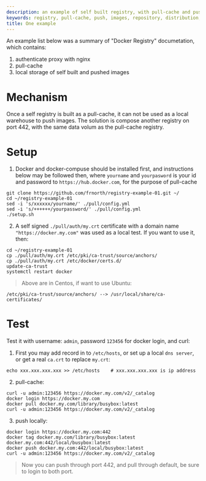 ```yaml
---
description: an example of self built registry, with pull-cache and push local images
keywords: registry, pull-cache, push, images, repository, distribution, recipes
title: One example
---
```


An example list below was a summary of "Docker Registry" documetation, which contains:
1. authenticate proxy with nginx  
2. pull-cache  
3. local storage of self built and pushed images  

# Mechanism

Once a self registry is built as a pull-cache, it can not be used as a local warehouse to push images. The solution is compose another registry on port 442, with the same data volum as the pull-cache registry.

# Setup
1. Docker and docker-compuse should be installed first, and instructions below may be followed then, where `yourname` and `yourpasword` is your id and password to `https://hub.docker.com`, for the purpose of pull-cache   
```
git clone https://github.com/frnorth/registry-example-01.git ~/
cd ~/registry-example-01
sed -i 's/xxxxxx/yourname/' ./pull/config.yml
sed -i 's/++++++/yourpassword/' ./pull/config.yml
./setup.sh
```
2. A self signed `./pull/auth/my.crt` certificate with a domain name `"https://docker.my.com"` was used as a local test. If you want to use it, then:  
```
cd ~/registry-example-01
cp ./pull/auth/my.crt /etc/pki/ca-trust/source/anchors/
cp ./pull/auth/my.crt /etc/docker/certs.d/
update-ca-trust
systemctl restart docker
```
> Above are in Centos, if want to use Ubuntu:
```
/etc/pki/ca-trust/source/anchors/ --> /usr/local/share/ca-certificates/
```

# Test
Test it with username: `admin`, password `123456` for docker login, and curl:    
1. First you may add record in to `/etc/hosts`, or set up a local `dns server`, or get a real `ca.crt` to replace `my.crt`:
```
echo xxx.xxx.xxx.xxx >> /etc/hosts    # xxx.xxx.xxx.xxx is ip address
```
2. pull-cache:
```
curl -u admin:123456 https://docker.my.com/v2/_catalog
docker login https://docker.my.com
docker pull docker.my.com/library/busybox:latest
curl -u admin:123456 https://docker.my.com/v2/_catalog
```
3. push locally:
```
docker login https://docker.my.com:442
docker tag docker.my.com/library/busybox:latest docker.my.com:442/local/busybox:latest
docker push docker.my.com:442/local/busybox:latest
curl -u admin:123456 https://docker.my.com/v2/_catalog
```
> Now you can push through port 442, and pull through default, be sure to login to both port.
